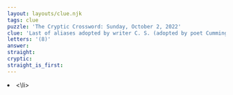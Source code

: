 ```yaml
---
layout: layouts/clue.njk
tags: clue
puzzle: 'The Cryptic Crossword: Sunday, October 2, 2022'
clue: 'Last of aliases adopted by writer C. S. (adopted by poet Cummings if not)'
letters: '(8)'
answer:
straight:
cryptic:
straight_is_first:
---
```

<li><\li>